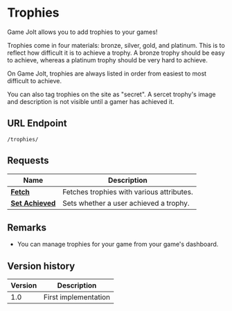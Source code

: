 # Trophies

Game Jolt allows you to add trophies to your games!

Trophies come in four materials: bronze, silver, gold, and platinum. This is to reflect how difficult it is to achieve a trophy. A bronze trophy should be easy to achieve, whereas a platinum trophy should be very hard to achieve.

On Game Jolt, trophies are always listed in order from easiest to most difficult to achieve.

You can also tag trophies on the site as "secret". A sercet trophy's image and description is not visible until a gamer has achieved it.

## URL Endpoint

```
/trophies/
```

## Requests

Name							| Description
---								| ---
[__Fetch__](trophies.md)						| Fetches trophies with various attributes.
[__Set Achieved__](set-achieved.md)				| Sets whether a user achieved a trophy.

## Remarks

- You can manage trophies for your game from your game's dashboard.

## Version history

Version		| Description
---			| ---
1.0			| First implementation